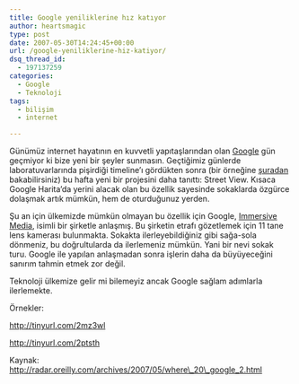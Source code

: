 ```yaml
---
title: Google yeniliklerine hız katıyor
author: heartsmagic
type: post
date: 2007-05-30T14:24:45+00:00
url: /google-yeniliklerine-hiz-katiyor/
dsq_thread_id:
  - 197137259
categories:
  - Google
  - Teknoloji
tags:
  - bilişim
  - internet

---
```

Günümüz internet hayatının en kuvvetli yapıtaşlarından olan [Google][1] gün geçmiyor ki bize yeni bir şeyler sunmasın. Geçtiğimiz günlerde laboratuvarlarında pişirdiği timeline&#8217;ı gördükten sonra (bir örneğine <a href="http://www.google.com/views?q=linux+view%3Atimeline" title="Linux timeline" target="_blank">şuradan</a> bakabilirsiniz) bu hafta yeni bir projesini daha tanıttı: Street View. Kısaca Google Harita&#8217;da yerini alacak olan bu özellik sayesinde sokaklarda özgürce dolaşmak artık mümkün, hem de oturduğunuz yerden.

Şu an için ülkemizde mümkün olmayan bu özellik için Google, <a href="http://immersivemedia.com/" target="_blank">Immersive Media</a>, isimli bir şirketle anlaşmış. Bu şirketin etrafı gözetlemek için 11 tane lens kamerası bulunmakta. Sokakta ilerleyebildiğiniz gibi sağa-sola dönmeniz, bu doğrultularda da ilerlemeniz mümkün. Yani bir nevi sokak turu. Google ile yapılan anlaşmadan sonra işlerin daha da büyüyeceğini sanırım tahmin etmek zor değil.

Teknoloji ülkemize gelir mi bilemeyiz ancak Google sağlam adımlarla ilerlemekte.

Örnekler:

<a href="http://tinyurl.com/2ptsth" target="_blank">http://tinyurl.com/2mz3wl</a>

<a href="http://tinyurl.com/2ptsth" target="_blank">http://tinyurl.com/2ptsth</a>

Kaynak:  
http://radar.oreilly.com/archives/2007/05/where\_20\_google_2.html

 [1]: http://www.google.com.tr